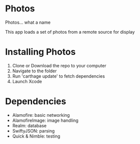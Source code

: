 # Photos

Photos... what a name

This app loads a set of photos from a remote source for display

# Installing Photos

1. Clone or Download the repo to your computer
2. Navigate to the folder
3. Run 'carthage update' to fetch dependencies
4. Launch Xcode

# Dependencies

- Alamofire: basic networking
- AlamofireImage: image handling
- Realm: database
- SwiftyJSON: parsing
- Quick & Nimble: testing

